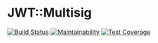 # JWT::Multisig

[![Build Status](https://travis-ci.org/rubykube/jwt-multisig.svg?branch=master)](https://travis-ci.org/rubykube/peatio)
[![Maintainability](https://api.codeclimate.com/v1/badges/94315656e1c877212c32/maintainability)](https://codeclimate.com/github/rubykube/jwt-multisig/maintainability)
[![Test Coverage](https://api.codeclimate.com/v1/badges/94315656e1c877212c32/test_coverage)](https://codeclimate.com/github/rubykube/jwt-multisig/test_coverage)
